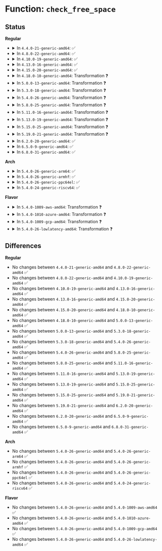 # Function: <code>check_free_space</code>

## Status
<b>Regular</b>
<ul>
<li>
<details>
<summary>In <code>4.4.0-21-generic-amd64</code>: ✅</summary>

```c
int check_free_space(struct bsd_acct_struct * acct)
```

```json
{
  "name": "check_free_space",
  "collision_type": "Unique Static",
  "inline_type": "No",
  "funcs": [
    {
      "addr": 18446744071579940784,
      "name": "check_free_space",
      "external": false,
      "loc": "kernel/acct.c:98",
      "file": "kernel/acct.c",
      "inline": "seen, unknown",
      "caller_inline": [],
      "caller_func": [
        "kernel/acct.c:do_acct_process"
      ]
    }
  ],
  "symbols": [
    {
      "addr": 18446744071579940784,
      "name": "check_free_space",
      "section": ".text",
      "bind": "STB_LOCAL",
      "size": 309
    }
  ]
}
```
</details>
</li>
<li>
<details>
<summary>In <code>4.8.0-22-generic-amd64</code>: ✅</summary>

```c
int check_free_space(struct bsd_acct_struct * acct)
```

```json
{
  "name": "check_free_space",
  "collision_type": "Unique Static",
  "inline_type": "No",
  "funcs": [
    {
      "addr": 18446744071579971600,
      "name": "check_free_space",
      "external": false,
      "loc": "kernel/acct.c:98",
      "file": "kernel/acct.c",
      "inline": "seen, unknown",
      "caller_inline": [],
      "caller_func": [
        "kernel/acct.c:do_acct_process"
      ]
    }
  ],
  "symbols": [
    {
      "addr": 18446744071579971600,
      "name": "check_free_space",
      "section": ".text",
      "bind": "STB_LOCAL",
      "size": 309
    }
  ]
}
```
</details>
</li>
<li>
<details>
<summary>In <code>4.10.0-19-generic-amd64</code>: ✅</summary>

```c
int check_free_space(struct bsd_acct_struct * acct)
```

```json
{
  "name": "check_free_space",
  "collision_type": "Unique Static",
  "inline_type": "No",
  "funcs": [
    {
      "addr": 18446744071580002080,
      "name": "check_free_space",
      "external": false,
      "loc": "kernel/acct.c:98",
      "file": "kernel/acct.c",
      "inline": "seen, unknown",
      "caller_inline": [],
      "caller_func": [
        "kernel/acct.c:do_acct_process"
      ]
    }
  ],
  "symbols": [
    {
      "addr": 18446744071580002080,
      "name": "check_free_space",
      "section": ".text",
      "bind": "STB_LOCAL",
      "size": 309
    }
  ]
}
```
</details>
</li>
<li>
<details>
<summary>In <code>4.13.0-16-generic-amd64</code>: ✅</summary>

```c
int check_free_space(struct bsd_acct_struct * acct)
```

```json
{
  "name": "check_free_space",
  "collision_type": "Unique Static",
  "inline_type": "No",
  "funcs": [
    {
      "addr": 18446744071580009072,
      "name": "check_free_space",
      "external": false,
      "loc": "kernel/acct.c:100",
      "file": "kernel/acct.c",
      "inline": "seen, unknown",
      "caller_inline": [],
      "caller_func": [
        "kernel/acct.c:do_acct_process"
      ]
    }
  ],
  "symbols": [
    {
      "addr": 18446744071580009072,
      "name": "check_free_space",
      "section": ".text",
      "bind": "STB_LOCAL",
      "size": 313
    }
  ]
}
```
</details>
</li>
<li>
<details>
<summary>In <code>4.15.0-20-generic-amd64</code>: ✅</summary>

```c
int check_free_space(struct bsd_acct_struct * acct)
```

```json
{
  "name": "check_free_space",
  "collision_type": "Unique Static",
  "inline_type": "No",
  "funcs": [
    {
      "addr": 18446744071580055952,
      "name": "check_free_space",
      "external": false,
      "loc": "kernel/acct.c:101",
      "file": "kernel/acct.c",
      "inline": "seen, unknown",
      "caller_inline": [],
      "caller_func": [
        "kernel/acct.c:do_acct_process"
      ]
    }
  ],
  "symbols": [
    {
      "addr": 18446744071580055952,
      "name": "check_free_space",
      "section": ".text",
      "bind": "STB_LOCAL",
      "size": 313
    }
  ]
}
```
</details>
</li>
<li>
<details>
<summary>In <code>4.18.0-10-generic-amd64</code>: Transformation ❓</summary>

```c
int check_free_space(struct bsd_acct_struct * acct)
```

```json
{
  "name": "check_free_space",
  "collision_type": "Unique Static",
  "inline_type": "No",
  "funcs": [
    {
      "addr": 0,
      "name": "check_free_space",
      "external": false,
      "loc": "kernel/acct.c:101",
      "file": "kernel/acct.c",
      "inline": "seen, unknown",
      "caller_inline": [],
      "caller_func": [
        "kernel/acct.c:do_acct_process"
      ]
    }
  ],
  "symbols": [
    {
      "addr": 18446744071580112864,
      "name": "check_free_space",
      "section": ".text",
      "bind": "STB_LOCAL",
      "size": 252
    },
    {
      "addr": 18446744071580116377,
      "name": "check_free_space.cold.5",
      "section": ".text",
      "bind": "STB_LOCAL",
      "size": 66
    }
  ]
}
```
</details>
</li>
<li>
<details>
<summary>In <code>5.0.0-13-generic-amd64</code>: Transformation ❓</summary>

```c
int check_free_space(struct bsd_acct_struct * acct)
```

```json
{
  "name": "check_free_space",
  "collision_type": "Unique Static",
  "inline_type": "No",
  "funcs": [
    {
      "addr": 0,
      "name": "check_free_space",
      "external": false,
      "loc": "kernel/acct.c:101",
      "file": "kernel/acct.c",
      "inline": "seen, unknown",
      "caller_inline": [],
      "caller_func": [
        "kernel/acct.c:do_acct_process"
      ]
    }
  ],
  "symbols": [
    {
      "addr": 18446744071580159856,
      "name": "check_free_space",
      "section": ".text",
      "bind": "STB_LOCAL",
      "size": 252
    },
    {
      "addr": 18446744071580163369,
      "name": "check_free_space.cold.5",
      "section": ".text",
      "bind": "STB_LOCAL",
      "size": 66
    }
  ]
}
```
</details>
</li>
<li>
<details>
<summary>In <code>5.3.0-18-generic-amd64</code>: Transformation ❓</summary>

```c
int check_free_space(struct bsd_acct_struct * acct)
```

```json
{
  "name": "check_free_space",
  "collision_type": "Unique Static",
  "inline_type": "No",
  "funcs": [
    {
      "addr": 0,
      "name": "check_free_space",
      "external": false,
      "loc": "kernel/acct.c:101",
      "file": "kernel/acct.c",
      "inline": "seen, unknown",
      "caller_inline": [],
      "caller_func": [
        "kernel/acct.c:do_acct_process"
      ]
    }
  ],
  "symbols": [
    {
      "addr": 18446744071580205968,
      "name": "check_free_space",
      "section": ".text",
      "bind": "STB_LOCAL",
      "size": 256
    },
    {
      "addr": 18446744071580209363,
      "name": "check_free_space.cold",
      "section": ".text",
      "bind": "STB_LOCAL",
      "size": 68
    }
  ]
}
```
</details>
</li>
<li>
<details>
<summary>In <code>5.4.0-26-generic-amd64</code>: Transformation ❓</summary>

```c
int check_free_space(struct bsd_acct_struct * acct)
```

```json
{
  "name": "check_free_space",
  "collision_type": "Unique Static",
  "inline_type": "No",
  "funcs": [
    {
      "addr": 0,
      "name": "check_free_space",
      "external": false,
      "loc": "kernel/acct.c:101",
      "file": "kernel/acct.c",
      "inline": "seen, unknown",
      "caller_inline": [],
      "caller_func": [
        "kernel/acct.c:do_acct_process"
      ]
    }
  ],
  "symbols": [
    {
      "addr": 18446744071580254304,
      "name": "check_free_space",
      "section": ".text",
      "bind": "STB_LOCAL",
      "size": 256
    },
    {
      "addr": 18446744071580257704,
      "name": "check_free_space.cold",
      "section": ".text",
      "bind": "STB_LOCAL",
      "size": 68
    }
  ]
}
```
</details>
</li>
<li>
<details>
<summary>In <code>5.8.0-25-generic-amd64</code>: Transformation ❓</summary>

```c
int check_free_space(struct bsd_acct_struct * acct)
```

```json
{
  "name": "check_free_space",
  "collision_type": "Unique Static",
  "inline_type": "No",
  "funcs": [
    {
      "addr": 0,
      "name": "check_free_space",
      "external": false,
      "loc": "kernel/acct.c:101",
      "file": "kernel/acct.c",
      "inline": "seen, unknown",
      "caller_inline": [],
      "caller_func": [
        "kernel/acct.c:do_acct_process"
      ]
    }
  ],
  "symbols": [
    {
      "addr": 18446744071580322928,
      "name": "check_free_space",
      "section": ".text",
      "bind": "STB_LOCAL",
      "size": 253
    },
    {
      "addr": 18446744071580326267,
      "name": "check_free_space.cold",
      "section": ".text",
      "bind": "STB_LOCAL",
      "size": 68
    }
  ]
}
```
</details>
</li>
<li>
<details>
<summary>In <code>5.11.0-16-generic-amd64</code>: Transformation ❓</summary>

```c
int check_free_space(struct bsd_acct_struct * acct)
```

```json
{
  "name": "check_free_space",
  "collision_type": "Unique Static",
  "inline_type": "No",
  "funcs": [
    {
      "addr": 0,
      "name": "check_free_space",
      "external": false,
      "loc": "kernel/acct.c:101",
      "file": "kernel/acct.c",
      "inline": "seen, unknown",
      "caller_inline": [],
      "caller_func": [
        "kernel/acct.c:do_acct_process"
      ]
    }
  ],
  "symbols": [
    {
      "addr": 18446744071580308224,
      "name": "check_free_space",
      "section": ".text",
      "bind": "STB_LOCAL",
      "size": 253
    },
    {
      "addr": 18446744071591314468,
      "name": "check_free_space.cold",
      "section": ".text",
      "bind": "STB_LOCAL",
      "size": 68
    }
  ]
}
```
</details>
</li>
<li>
<details>
<summary>In <code>5.13.0-19-generic-amd64</code>: Transformation ❓</summary>

```c
int check_free_space(struct bsd_acct_struct * acct)
```

```json
{
  "name": "check_free_space",
  "collision_type": "Unique Static",
  "inline_type": "No",
  "funcs": [
    {
      "addr": 0,
      "name": "check_free_space",
      "external": false,
      "loc": "kernel/acct.c:101",
      "file": "kernel/acct.c",
      "inline": "seen, unknown",
      "caller_inline": [],
      "caller_func": [
        "kernel/acct.c:do_acct_process"
      ]
    }
  ],
  "symbols": [
    {
      "addr": 18446744071580311760,
      "name": "check_free_space",
      "section": ".text",
      "bind": "STB_LOCAL",
      "size": 253
    },
    {
      "addr": 18446744071591256901,
      "name": "check_free_space.cold",
      "section": ".text",
      "bind": "STB_LOCAL",
      "size": 68
    }
  ]
}
```
</details>
</li>
<li>
<details>
<summary>In <code>5.15.0-25-generic-amd64</code>: Transformation ❓</summary>

```c
int check_free_space(struct bsd_acct_struct * acct)
```

```json
{
  "name": "check_free_space",
  "collision_type": "Unique Static",
  "inline_type": "No",
  "funcs": [
    {
      "addr": 0,
      "name": "check_free_space",
      "external": false,
      "loc": "kernel/acct.c:101",
      "file": "kernel/acct.c",
      "inline": "seen, unknown",
      "caller_inline": [],
      "caller_func": [
        "kernel/acct.c:do_acct_process"
      ]
    }
  ],
  "symbols": [
    {
      "addr": 18446744071580465296,
      "name": "check_free_space",
      "section": ".text",
      "bind": "STB_LOCAL",
      "size": 253
    },
    {
      "addr": 18446744071592160109,
      "name": "check_free_space.cold",
      "section": ".text",
      "bind": "STB_LOCAL",
      "size": 68
    }
  ]
}
```
</details>
</li>
<li>
<details>
<summary>In <code>5.19.0-21-generic-amd64</code>: Transformation ❓</summary>

```c
int check_free_space(struct bsd_acct_struct * acct)
```

```json
{
  "name": "check_free_space",
  "collision_type": "Unique Static",
  "inline_type": "No",
  "funcs": [
    {
      "addr": 0,
      "name": "check_free_space",
      "external": false,
      "loc": "kernel/acct.c:120",
      "file": "kernel/acct.c",
      "inline": "seen, unknown",
      "caller_inline": [],
      "caller_func": [
        "kernel/acct.c:do_acct_process"
      ]
    }
  ],
  "symbols": [
    {
      "addr": 18446744071580658720,
      "name": "check_free_space",
      "section": ".text",
      "bind": "STB_LOCAL",
      "size": 282
    },
    {
      "addr": 18446744071593933219,
      "name": "check_free_space.cold",
      "section": ".text",
      "bind": "STB_LOCAL",
      "size": 64
    }
  ]
}
```
</details>
</li>
<li>
<details>
<summary>In <code>6.2.0-20-generic-amd64</code>: ✅</summary>

```c
int check_free_space(struct bsd_acct_struct * acct)
```

```json
{
  "name": "check_free_space",
  "collision_type": "Unique Static",
  "inline_type": "No",
  "funcs": [
    {
      "addr": 18446744071580928416,
      "name": "check_free_space",
      "external": false,
      "loc": "kernel/acct.c:120",
      "file": "kernel/acct.c",
      "inline": "seen, unknown",
      "caller_inline": [],
      "caller_func": [
        "kernel/acct.c:do_acct_process"
      ]
    }
  ],
  "symbols": [
    {
      "addr": 18446744071580928416,
      "name": "check_free_space",
      "section": ".text",
      "bind": "STB_LOCAL",
      "size": 329
    }
  ]
}
```
</details>
</li>
<li>
<details>
<summary>In <code>6.5.0-9-generic-amd64</code>: ✅</summary>

```c
int check_free_space(struct bsd_acct_struct * acct)
```

```json
{
  "name": "check_free_space",
  "collision_type": "Unique Static",
  "inline_type": "No",
  "funcs": [
    {
      "addr": 18446744071581014832,
      "name": "check_free_space",
      "external": false,
      "loc": "kernel/acct.c:120",
      "file": "kernel/acct.c",
      "inline": "seen, unknown",
      "caller_inline": [],
      "caller_func": [
        "kernel/acct.c:do_acct_process"
      ]
    }
  ],
  "symbols": [
    {
      "addr": 18446744071581014832,
      "name": "check_free_space",
      "section": ".text",
      "bind": "STB_LOCAL",
      "size": 332
    }
  ]
}
```
</details>
</li>
<li>
<details>
<summary>In <code>6.8.0-31-generic-amd64</code>: ✅</summary>

```c
int check_free_space(struct bsd_acct_struct * acct)
```

```json
{
  "name": "check_free_space",
  "collision_type": "Unique Static",
  "inline_type": "No",
  "funcs": [
    {
      "addr": 18446744071581110704,
      "name": "check_free_space",
      "external": false,
      "loc": "kernel/acct.c:120",
      "file": "kernel/acct.c",
      "inline": "seen, unknown",
      "caller_inline": [],
      "caller_func": [
        "kernel/acct.c:do_acct_process"
      ]
    }
  ],
  "symbols": [
    {
      "addr": 18446744071581110704,
      "name": "check_free_space",
      "section": ".text",
      "bind": "STB_LOCAL",
      "size": 332
    }
  ]
}
```
</details>
</li>
</ul>
<b>Arch</b>
<ul>
<li>
<details>
<summary>In <code>5.4.0-26-generic-arm64</code>: ✅</summary>

```c
int check_free_space(struct bsd_acct_struct * acct)
```

```json
{
  "name": "check_free_space",
  "collision_type": "Unique Static",
  "inline_type": "No",
  "funcs": [
    {
      "addr": 18446603336491496976,
      "name": "check_free_space",
      "external": false,
      "loc": "kernel/acct.c:101",
      "file": "kernel/acct.c",
      "inline": "seen, unknown",
      "caller_inline": [],
      "caller_func": [
        "kernel/acct.c:do_acct_process"
      ]
    }
  ],
  "symbols": [
    {
      "addr": 18446603336491496976,
      "name": "check_free_space",
      "section": ".text",
      "bind": "STB_LOCAL",
      "size": 328
    }
  ]
}
```
</details>
</li>
<li>
<details>
<summary>In <code>5.4.0-26-generic-armhf</code>: ✅</summary>

```c
int check_free_space(struct bsd_acct_struct * acct)
```

```json
{
  "name": "check_free_space",
  "collision_type": "Unique Static",
  "inline_type": "No",
  "funcs": [
    {
      "addr": 3225479504,
      "name": "check_free_space",
      "external": false,
      "loc": "kernel/acct.c:101",
      "file": "kernel/acct.c",
      "inline": "seen, unknown",
      "caller_inline": [],
      "caller_func": [
        "kernel/acct.c:do_acct_process"
      ]
    }
  ],
  "symbols": [
    {
      "addr": 3225479504,
      "name": "check_free_space",
      "section": ".text",
      "bind": "STB_LOCAL",
      "size": 472
    }
  ]
}
```
</details>
</li>
<li>
<details>
<summary>In <code>5.4.0-26-generic-ppc64el</code>: ✅</summary>

```c
int check_free_space(struct bsd_acct_struct * acct)
```

```json
{
  "name": "check_free_space",
  "collision_type": "Unique Static",
  "inline_type": "No",
  "funcs": [
    {
      "addr": 13835058055284455856,
      "name": "check_free_space",
      "external": false,
      "loc": "kernel/acct.c:101",
      "file": "kernel/acct.c",
      "inline": "seen, unknown",
      "caller_inline": [],
      "caller_func": [
        "kernel/acct.c:do_acct_process"
      ]
    }
  ],
  "symbols": [
    {
      "addr": 13835058055284455856,
      "name": "check_free_space",
      "section": ".text",
      "bind": "STB_LOCAL",
      "size": 400
    }
  ]
}
```
</details>
</li>
<li>
<details>
<summary>In <code>5.4.0-24-generic-riscv64</code>: ✅</summary>

```c
int check_free_space(struct bsd_acct_struct * acct)
```

```json
{
  "name": "check_free_space",
  "collision_type": "Unique Static",
  "inline_type": "No",
  "funcs": [
    {
      "addr": 18446743936271939550,
      "name": "check_free_space",
      "external": false,
      "loc": "kernel/acct.c:101",
      "file": "kernel/acct.c",
      "inline": "seen, unknown",
      "caller_inline": [],
      "caller_func": [
        "kernel/acct.c:do_acct_process"
      ]
    }
  ],
  "symbols": [
    {
      "addr": 18446743936271939550,
      "name": "check_free_space",
      "section": ".text",
      "bind": "STB_LOCAL",
      "size": 232
    }
  ]
}
```
</details>
</li>
</ul>
<b>Flavor</b>
<ul>
<li>
<details>
<summary>In <code>5.4.0-1009-aws-amd64</code>: Transformation ❓</summary>

```c
int check_free_space(struct bsd_acct_struct * acct)
```

```json
{
  "name": "check_free_space",
  "collision_type": "Unique Static",
  "inline_type": "No",
  "funcs": [
    {
      "addr": 0,
      "name": "check_free_space",
      "external": false,
      "loc": "kernel/acct.c:101",
      "file": "kernel/acct.c",
      "inline": "seen, unknown",
      "caller_inline": [],
      "caller_func": [
        "kernel/acct.c:do_acct_process"
      ]
    }
  ],
  "symbols": [
    {
      "addr": 18446744071580223104,
      "name": "check_free_space",
      "section": ".text",
      "bind": "STB_LOCAL",
      "size": 256
    },
    {
      "addr": 18446744071580226504,
      "name": "check_free_space.cold",
      "section": ".text",
      "bind": "STB_LOCAL",
      "size": 68
    }
  ]
}
```
</details>
</li>
<li>
<details>
<summary>In <code>5.4.0-1010-azure-amd64</code>: Transformation ❓</summary>

```c
int check_free_space(struct bsd_acct_struct * acct)
```

```json
{
  "name": "check_free_space",
  "collision_type": "Unique Static",
  "inline_type": "No",
  "funcs": [
    {
      "addr": 0,
      "name": "check_free_space",
      "external": false,
      "loc": "kernel/acct.c:101",
      "file": "kernel/acct.c",
      "inline": "seen, unknown",
      "caller_inline": [],
      "caller_func": [
        "kernel/acct.c:do_acct_process"
      ]
    }
  ],
  "symbols": [
    {
      "addr": 18446744071580170544,
      "name": "check_free_space",
      "section": ".text",
      "bind": "STB_LOCAL",
      "size": 256
    },
    {
      "addr": 18446744071580173992,
      "name": "check_free_space.cold",
      "section": ".text",
      "bind": "STB_LOCAL",
      "size": 68
    }
  ]
}
```
</details>
</li>
<li>
<details>
<summary>In <code>5.4.0-1009-gcp-amd64</code>: Transformation ❓</summary>

```c
int check_free_space(struct bsd_acct_struct * acct)
```

```json
{
  "name": "check_free_space",
  "collision_type": "Unique Static",
  "inline_type": "No",
  "funcs": [
    {
      "addr": 0,
      "name": "check_free_space",
      "external": false,
      "loc": "kernel/acct.c:101",
      "file": "kernel/acct.c",
      "inline": "seen, unknown",
      "caller_inline": [],
      "caller_func": [
        "kernel/acct.c:do_acct_process"
      ]
    }
  ],
  "symbols": [
    {
      "addr": 18446744071580214576,
      "name": "check_free_space",
      "section": ".text",
      "bind": "STB_LOCAL",
      "size": 256
    },
    {
      "addr": 18446744071580217976,
      "name": "check_free_space.cold",
      "section": ".text",
      "bind": "STB_LOCAL",
      "size": 68
    }
  ]
}
```
</details>
</li>
<li>
<details>
<summary>In <code>5.4.0-26-lowlatency-amd64</code>: Transformation ❓</summary>

```c
int check_free_space(struct bsd_acct_struct * acct)
```

```json
{
  "name": "check_free_space",
  "collision_type": "Unique Static",
  "inline_type": "No",
  "funcs": [
    {
      "addr": 0,
      "name": "check_free_space",
      "external": false,
      "loc": "kernel/acct.c:101",
      "file": "kernel/acct.c",
      "inline": "seen, unknown",
      "caller_inline": [],
      "caller_func": [
        "kernel/acct.c:do_acct_process"
      ]
    }
  ],
  "symbols": [
    {
      "addr": 18446744071580267280,
      "name": "check_free_space",
      "section": ".text",
      "bind": "STB_LOCAL",
      "size": 256
    },
    {
      "addr": 18446744071580270744,
      "name": "check_free_space.cold",
      "section": ".text",
      "bind": "STB_LOCAL",
      "size": 68
    }
  ]
}
```
</details>
</li>
</ul>

## Differences
<b>Regular</b>
<ul>
<li>
No changes between <code>4.4.0-21-generic-amd64</code> and <code>4.8.0-22-generic-amd64</code> ✅
</li>
<li>
No changes between <code>4.8.0-22-generic-amd64</code> and <code>4.10.0-19-generic-amd64</code> ✅
</li>
<li>
No changes between <code>4.10.0-19-generic-amd64</code> and <code>4.13.0-16-generic-amd64</code> ✅
</li>
<li>
No changes between <code>4.13.0-16-generic-amd64</code> and <code>4.15.0-20-generic-amd64</code> ✅
</li>
<li>
No changes between <code>4.15.0-20-generic-amd64</code> and <code>4.18.0-10-generic-amd64</code> ✅
</li>
<li>
No changes between <code>4.18.0-10-generic-amd64</code> and <code>5.0.0-13-generic-amd64</code> ✅
</li>
<li>
No changes between <code>5.0.0-13-generic-amd64</code> and <code>5.3.0-18-generic-amd64</code> ✅
</li>
<li>
No changes between <code>5.3.0-18-generic-amd64</code> and <code>5.4.0-26-generic-amd64</code> ✅
</li>
<li>
No changes between <code>5.4.0-26-generic-amd64</code> and <code>5.8.0-25-generic-amd64</code> ✅
</li>
<li>
No changes between <code>5.8.0-25-generic-amd64</code> and <code>5.11.0-16-generic-amd64</code> ✅
</li>
<li>
No changes between <code>5.11.0-16-generic-amd64</code> and <code>5.13.0-19-generic-amd64</code> ✅
</li>
<li>
No changes between <code>5.13.0-19-generic-amd64</code> and <code>5.15.0-25-generic-amd64</code> ✅
</li>
<li>
No changes between <code>5.15.0-25-generic-amd64</code> and <code>5.19.0-21-generic-amd64</code> ✅
</li>
<li>
No changes between <code>5.19.0-21-generic-amd64</code> and <code>6.2.0-20-generic-amd64</code> ✅
</li>
<li>
No changes between <code>6.2.0-20-generic-amd64</code> and <code>6.5.0-9-generic-amd64</code> ✅
</li>
<li>
No changes between <code>6.5.0-9-generic-amd64</code> and <code>6.8.0-31-generic-amd64</code> ✅
</li>
</ul>
<b>Arch</b>
<ul>
<li>
No changes between <code>5.4.0-26-generic-amd64</code> and <code>5.4.0-26-generic-arm64</code> ✅
</li>
<li>
No changes between <code>5.4.0-26-generic-amd64</code> and <code>5.4.0-26-generic-armhf</code> ✅
</li>
<li>
No changes between <code>5.4.0-26-generic-amd64</code> and <code>5.4.0-26-generic-ppc64el</code> ✅
</li>
<li>
No changes between <code>5.4.0-26-generic-amd64</code> and <code>5.4.0-24-generic-riscv64</code> ✅
</li>
</ul>
<b>Flavor</b>
<ul>
<li>
No changes between <code>5.4.0-26-generic-amd64</code> and <code>5.4.0-1009-aws-amd64</code> ✅
</li>
<li>
No changes between <code>5.4.0-26-generic-amd64</code> and <code>5.4.0-1010-azure-amd64</code> ✅
</li>
<li>
No changes between <code>5.4.0-26-generic-amd64</code> and <code>5.4.0-1009-gcp-amd64</code> ✅
</li>
<li>
No changes between <code>5.4.0-26-generic-amd64</code> and <code>5.4.0-26-lowlatency-amd64</code> ✅
</li>
</ul>
